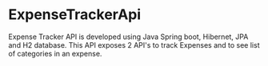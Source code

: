 # ExpenseTrackerApi
Expense Tracker API is developed using Java Spring boot, Hibernet, JPA and H2 database.
This API exposes 2 API's to track Expenses and to see list of categories in an expense.
